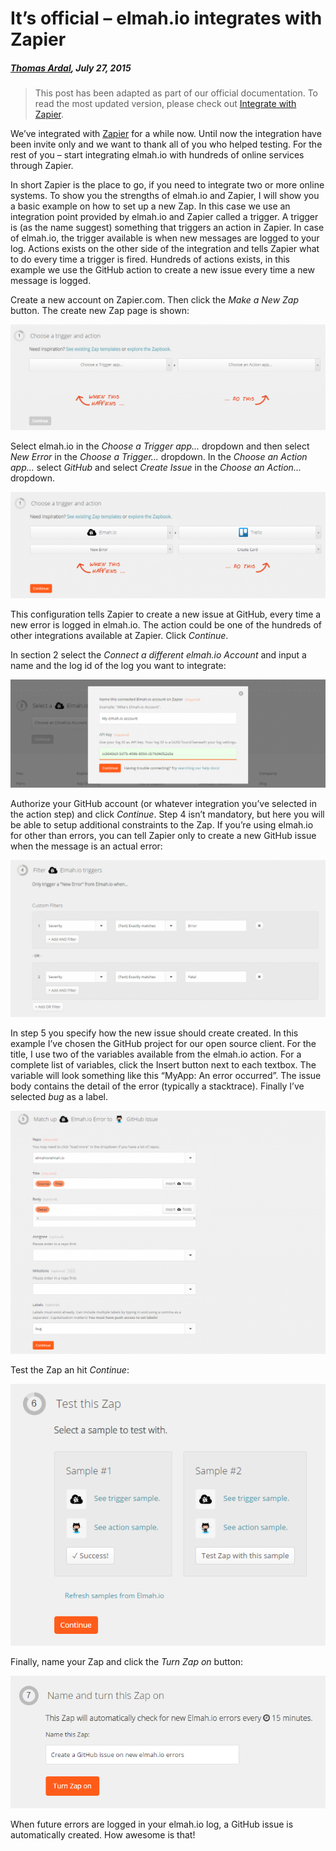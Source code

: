 # It’s official – elmah.io integrates with Zapier

##### [Thomas Ardal](http://elmah.io/about/), July 27, 2015

> This post has been adapted as part of our official documentation. To read the most updated version, please check out [Integrate with Zapier](https://docs.elmah.io/integrate-elmah-io-with-zapier/).

We’ve integrated with [Zapier](https://zapier.com/) for a while now. Until now the integration have been invite only and we want to thank all of you who helped testing. For the rest of you – start integrating elmah.io with hundreds of online services through Zapier.

In short Zapier is the place to go, if you need to integrate two or more online systems. To show you the strengths of elmah.io and Zapier, I will show you a basic example on how to set up a new Zap. In this case we use an integration point provided by elmah.io and Zapier called a trigger. A trigger is (as the name suggest) something that triggers an action in Zapier. In case of elmah.io, the trigger available is when new messages are logged to your log. Actions exists on the other side of the integration and tells Zapier what to do every time a trigger is fired. Hundreds of actions exists, in this example we use the GitHub action to create a new issue every time a new message is logged.

Create a new account on Zapier.com. Then click the _Make a New Zap_ button. The create new Zap page is shown:

![Step 1](images/zapierstep1.png)

Select elmah.io in the _Choose a Trigger app..._ dropdown and then select _New Error_ in the _Choose a Trigger..._ dropdown. In the _Choose an Action app..._ select _GitHub_ and select _Create Issue_ in the _Choose an Action..._ dropdown.

![Step 1 completed](images/zapierstep1complete.png)

This configuration tells Zapier to create a new issue at GitHub, every time a new error is logged in elmah.io. The action could be one of the hundreds of other integrations available at Zapier. Click _Continue_.

In section 2 select the _Connect a different elmah.io Account_ and input a name and the log id of the log you want to integrate:

![Step 2](images/zapierstep2.png)

Authorize your GitHub account (or whatever integration you’ve selected in the action step) and click _Continue_. Step 4 isn’t mandatory, but here you will be able to setup additional constraints to the Zap. If you’re using elmah.io for other than errors, you can tell Zapier only to create a new GitHub issue when the message is an actual error:

![Step 4](images/zapierstep4.png)

In step 5 you specify how the new issue should create created. In this example I’ve chosen the GitHub project for our open source client. For the title, I use two of the variables available from the elmah.io action. For a complete list of variables, click the Insert button next to each textbox. The variable will look something like this “MyApp: An error occurred”. The issue body contains the detail of the error (typically a stacktrace). Finally I’ve selected _bug_ as a label.

![Step 5](images/zapierstep5.png)

Test the Zap an hit _Continue_:

![Step 6](images/zapierstep6.png)

Finally, name your Zap and click the _Turn Zap on_ button:

![Step 7](images/zapierstep7.png)

When future errors are logged in your elmah.io log, a GitHub issue is automatically created. How awesome is that!


